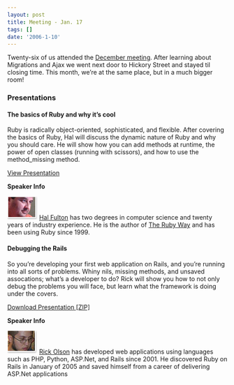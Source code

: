 ```yaml
---
layout: post
title: Meeting - Jan. 17
tags: []
date: '2006-1-10'
---
```

Twenty-six of us attended the [December meeting](/articles/2006/02/13/meeting-dec-13-at-7pm). After learning about Migrations and Ajax we went next door to Hickory Street and stayed til closing time. This month, we’re at the same place, but in a much bigger room!

### Presentations

#### The basics of Ruby and why it’s cool

Ruby is radically object-oriented, sophisticated, and flexible. After covering the basics of Ruby, Hal will discuss the dynamic nature of Ruby and why you should care. He will show how you can add methods at runtime, the power of open classes (running with scissors), and how to use the method\_missing method.

[View Presentation](http://rubyhacker.com/rtalk/)

**Speaker Info**

![](/files/hal.jpg) [Hal Fulton](http://www.rubyhacker.com) has two degrees in computer science and twenty years of industry experience. He is the author of [The Ruby Way](http://www.amazon.com/exec/obidos/tg/detail/-/0672320835/qid=1137084873/sr=8-1/ref=pd_bbs_1/002-5481436-9497635?v=glance&s=books&n=507846) and has been using Ruby since 1999.

#### Debugging the Rails

So you’re developing your first web application on Rails, and you’re running into all sorts of problems. Whiny nils, missing methods, and unsaved assocations; what’s a developer to do? Rick will show you how to not only debug the problems you will face, but learn what the framework is doing under the covers.

[Download Presentation [ZIP]](/files/Technoweenie-AustinOnRails.zip)

**Speaker Info**

![](/files/rick.jpg) [Rick Olson](http://techno-weenie.net) has developed web applications using languages such as PHP, Python, ASP.Net, and Rails since 2001. He discovered Ruby on Rails in January of 2005 and saved himself from a career of delivering ASP.Net applications

